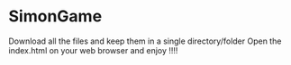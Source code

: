 # SimonGame

Download all the files and keep them in a single directory/folder
Open the index.html on your web browser and enjoy !!!!
